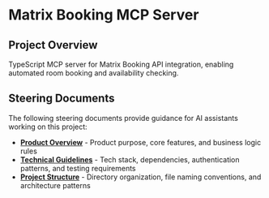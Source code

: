 # Matrix Booking MCP Server

## Project Overview
TypeScript MCP server for Matrix Booking API integration, enabling automated room booking and availability checking.

## Steering Documents
The following steering documents provide guidance for AI assistants working on this project:

- **[Product Overview](.claude/steering/product.md)** - Product purpose, core features, and business logic rules
- **[Technical Guidelines](.claude/steering/tech.md)** - Tech stack, dependencies, authentication patterns, and testing requirements  
- **[Project Structure](.claude/steering/structure.md)** - Directory organization, file naming conventions, and architecture patterns
